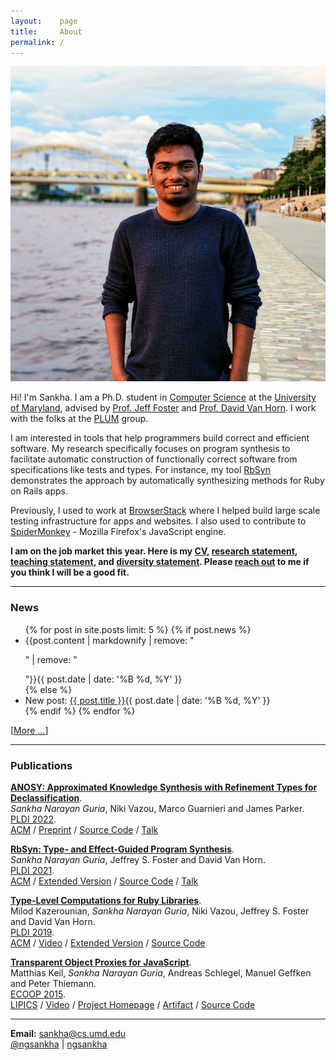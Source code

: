 ```yaml
---
layout:    page
title:     About
permalink: /
---
```


<img src="images/pp.jpeg" class="pp">

Hi! I'm Sankha. I am a Ph.D. student in [Computer Science](https://cs.umd.edu) at the [University of Maryland](https://umd.edu), advised by [Prof. Jeff Foster](http://www.cs.tufts.edu/~jfoster/) and [Prof. David Van Horn](http://www.cs.umd.edu/~dvanhorn/). I work with the folks at the [PLUM](https://plum-umd.github.io/) group.

I am interested in tools that help programmers build correct and efficient software. My research specifically focuses on program synthesis to facilitate automatic construction of functionally correct software from specifications like tests and types. For instance, my tool [RbSyn](https://github.com/ngsankha/rbsyn) demonstrates the approach by automatically synthesizing methods for Ruby on Rails apps.

<!-- synthesis, i.e., automation that writes code, and design foundational approaches to programming language abstractions, program analysis and synthesis. -->

Previously, I used to work at [BrowserStack](https://www.browserstack.com) where I helped build large scale testing infrastructure for apps and websites. I also used to contribute to [SpiderMonkey](https://spidermonkey.dev/) - Mozilla Firefox's JavaScript engine.

<i class="fa fa-star"></i>
**I am on the job market this year. Here is my [CV](/static/sankha_resume.pdf), [research statement](/static/research.pdf), [teaching statement](/static/teaching.pdf), and [diversity statement](/static/diversity.pdf). Please [reach out](mailto:sankha@cs.umd.edu) to me if you think I will be a good fit.**

---
### News

<ul class="posts">
{% for post in site.posts limit: 5 %}
{% if post.news %}
<li>{{post.content | markdownify | remove: "<p>" | remove: "</p>"}}<span>{{ post.date | date: '%B %d, %Y' }}</span></li>
{% else %}
<li>New post: <a href="{{ post.url | prepend: site.baseurl }}">{{ post.title }}</a><span>{{ post.date | date: '%B %d, %Y' }}</span></li>
{% endif %}
{% endfor %}
</ul>

[[More ...](/news/)]

---
### Publications

[**ANOSY: Approximated Knowledge Synthesis with Refinement Types for Declassification**](/static/anosy-pldi22.pdf).<br>
_Sankha Narayan Guria_, Niki Vazou, Marco Guarnieri and James Parker.<br>
[PLDI 2022](https://pldi22.sigplan.org/).<br>
<span class="pubs-subtext">
[ACM](https://dl.acm.org/doi/abs/10.1145/3519939.3523725) /
[Preprint](https://arxiv.org/abs/2203.12069) /
[Source Code](https://github.com/ngsankha/anosy) /
[Talk](https://www.youtube.com/watch?v=Xwo3rTcl0Lo)
</span>

[**RbSyn: Type- and Effect-Guided Program Synthesis**](/static/rbsyn-pldi21.pdf).<br>
_Sankha Narayan Guria_, Jeffrey S. Foster and David Van Horn.<br>
[PLDI 2021](https://pldi21.sigplan.org/).<br>
<span class="pubs-subtext">
[ACM](https://dl.acm.org/doi/abs/10.1145/3453483.3454048) /
[Extended Version](https://arxiv.org/abs/2102.13183) /
[Source Code](https://github.com/ngsankha/rbsyn) /
[Talk](https://www.pldi21.org/poster_pldi.124.html)
</span>

[**Type-Level Computations for Ruby Libraries**](/static/comptypes-pldi19.pdf).<br>
Milod Kazerounian, _Sankha Narayan Guria_, Niki Vazou, Jeffrey S. Foster and David Van Horn.<br>
[PLDI 2019](https://pldi19.sigplan.org/).<br>
<span class="pubs-subtext">
[ACM](https://dl.acm.org/doi/10.1145/3314221.3314630) /
[Video](https://www.youtube.com/watch?v=cmK7TzvhEds) /
[Extended Version](https://arxiv.org/abs/1904.03521) /
[Source Code](https://github.com/tupl-tufts/rdl)
</span>

[**Transparent Object Proxies for JavaScript**](/static/tproxy-ecoop15.pdf).<br>
Matthias Keil, _Sankha Narayan Guria_, Andreas Schlegel, Manuel Geffken and Peter Thiemann.<br>
[ECOOP 2015](https://2015.ecoop.org/).<br>
<span class="pubs-subtext">
[LIPICS](http://dx.doi.org/10.4230/LIPIcs.ECOOP.2015.149) /
[Video](https://www.youtube.com/watch?v=TOjKhi_VZBQ) /
[Project Homepage](http://proglang.informatik.uni-freiburg.de/proxy/) /
[Artifact](http://dx.doi.org/10.4230/DARTS.1.1.2) /
[Source Code](https://github.com/ngsankha/js-tproxy)
</span>

---

<i class="about-icon fa fa-envelope"></i> **Email:** [sankha@cs.umd.edu](mailto:sankha@cs.umd.edu)<br>
<i class="about-icon fa fa-twitter"></i> [@ngsankha](https://twitter.com/ngsankha) | <i class="about-icon fa fa-github"></i> [ngsankha](https://github.com/ngsankha)<br>
